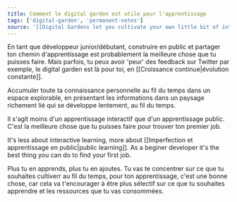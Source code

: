 ```yaml
---
title: Comment le digital garden est utile pour l'apprentissage
tags: ['digital-garden', 'permanent-notes']
source: '[[Digital Gardens let you cultivate your own little bit of internet]]'
---
```


En tant que développeur junior/débutant, construire en public et partager ton chemin d'apprentissage est probablement la meilleure chose que tu puisses faire. Mais parfois, tu peux avoir 'peur' des feedback sur Twitter par exemple, le digital garden est là pour toi, en [[Croissance continue|évolution constante]].

Accumuler toute ta connaissance personnelle au fil du temps dans un espace explorable, en présentant les informations dans un paysage richement lié qui se développe lentement, au fil du temps.

Il s'agit moins d'un apprentissage interactif que d'un apprentissage public.
C'est la meilleure chose que tu puisses faire pour trouver ton premier job.

It's less about interactive learning, more about [[Imperfection et apprentissage en public|public learning]]. 
As a beginer developer it's the best thing you can do to find your first job.

Plus tu en apprends, plus tu en ajoutes. Tu vas te concentrer sur ce que tu souhaites cultiverr au fil du temps, pour ton apprentissage, c'est une bonne chose, car cela va t'encourager à être plus sélectif sur ce que tu souhaites apprendre et les ressources que tu vas consommées.


